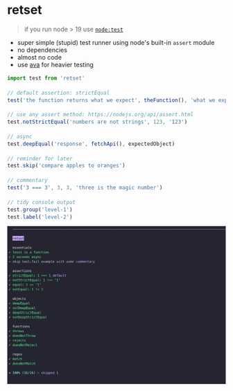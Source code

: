 # retset

> if you run node > 19 use [`node:test`](https://nodejs.org/api/test.html)

- super simple (stupid) test runner using node's built-in `assert` module
- no dependencies
- almost no code
- use [ava](https://github.com/avajs/ava) for heavier testing

```js
import test from 'retset'

// default assertion: strictEqual
test('the function returns what we expect', theFunction(), 'what we expect')

// use any assert method: https://nodejs.org/api/assert.html
test.notStrictEqual('numbers are not strings', 123, '123')

// async
test.deepEqual('response', fetchApi(), expectedObject)

// reminder for later
test.skip('compare apples to oranges')

// commentary
test('3 === 3', 3, 3, 'three is the magic number')

// tidy console output
test.group('level-1')
test.label('level-2')
```

![screenshot](readme.png)
